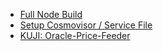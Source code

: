 - [Full Node Build](<Full Node Build d29aa9d5.md>)
- [Setup Cosmovisor / Service File](<Setup Cosmovisor _ Service File b1fa9e0a.md>)
- [KUJI: Oracle-Price-Feeder](<KUJI_ Oracle-Price-Feeder 007c76a5.md>)
